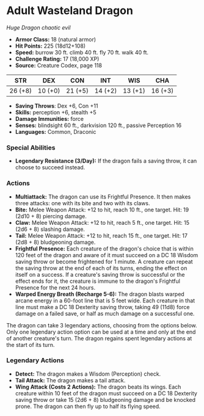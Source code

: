 # Adult Wasteland Dragon

*Huge* *Dragon* *chaotic evil*

- **Armor Class:** 18 (natural armor)
- **Hit Points:** 225 (18d12+108)
- **Speed:** burrow 30 ft. climb 40 ft. fly 70 ft. walk 40 ft.
- **Challenge Rating:** 17 (18,000 XP)
- **Source:** Creature Codex, page 118

| STR | DEX | CON | INT | WIS | CHA |
| --- | --- | --- | --- | --- | --- |
| 26 (+8) | 10 (+0) | 21 (+5) | 14 (+2) | 13 (+1) | 16 (+3) |

- **Saving Throws**: Dex +6, Con +11
- **Skills:** perception +6, stealth +5
- **Damage Immunities:** force
- **Senses:** blindsight 60 ft., darkvision 120 ft., passive Perception 16
- **Languages:** Common, Draconic

### Special Abilities

- **Legendary Resistance (3/Day):** If the dragon fails a saving throw, it can choose to succeed instead.

### Actions

- **Multiattack:** The dragon can use its Frightful Presence. It then makes three attacks: one with its bite and two with its claws.
- **Bite:** Melee Weapon Attack: +12 to hit, reach 10 ft., one target. Hit: 19 (2d10 + 8) piercing damage.
- **Claw:** Melee Weapon Attack: +12 to hit, reach 5 ft., one target. Hit: 15 (2d6 + 8) slashing damage.
- **Tail:** Melee Weapon Attack: +12 to hit, reach 15 ft., one target. Hit: 17 (2d8 + 8) bludgeoning damage.
- **Frightful Presence:** Each creature of the dragon's choice that is within 120 feet of the dragon and aware of it must succeed on a DC 18 Wisdom saving throw or become frightened for 1 minute. A creature can repeat the saving throw at the end of each of its turns, ending the effect on itself on a success. If a creature's saving throw is successful or the effect ends for it, the creature is immune to the dragon's Frightful Presence for the next 24 hours.
- **Warped Energy Breath (Recharge 5-6):** The dragon blasts warped arcane energy in a 60-foot line that is 5 feet wide. Each creature in that line must make a DC 18 Dexterity saving throw, taking 49 (11d8) force damage on a failed save, or half as much damage on a successful one.

The dragon can take 3 legendary actions, choosing from the options below. Only one legendary action option can be used at a time and only at the end of another creature's turn. The dragon regains spent legendary actions at the start of its turn.

### Legendary Actions

- **Detect:** The dragon makes a Wisdom (Perception) check.
- **Tail Attack:** The dragon makes a tail attack.
- **Wing Attack (Costs 2 Actions):** The dragon beats its wings. Each creature within 10 feet of the dragon must succeed on a DC 18 Dexterity saving throw or take 15 (2d6 + 8) bludgeoning damage and be knocked prone. The dragon can then fly up to half its flying speed.
